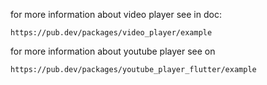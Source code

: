 for more information about video player see in doc:
    
    https://pub.dev/packages/video_player/example

for more information about youtube player see on

    https://pub.dev/packages/youtube_player_flutter/example